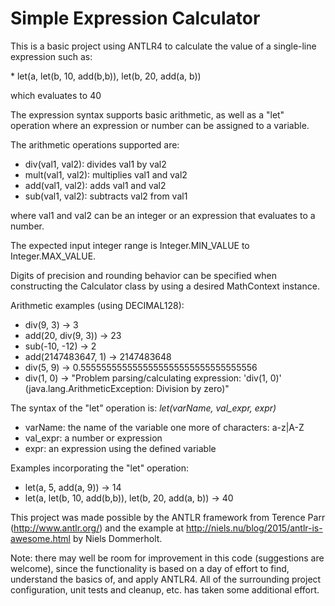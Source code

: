 # Simple Expression Calculator

<p>
This is a basic project using ANTLR4 to calculate the value of a single-line expression such as:
</p>
<p>
 * let(a, let(b, 10, add(b,b)), let(b, 20, add(a, b)) 
</p>
<p>
which evaluates to 40
</p>

The expression syntax supports basic arithmetic, as well as a "let" operation where an expression or number can 
be assigned to a variable.
 
The arithmetic operations supported are:
* div(val1, val2): divides val1 by val2
* mult(val1, val2): multiplies val1 and val2
* add(val1, val2): adds val1 and val2
* sub(val1, val2): subtracts val2 from val1

where val1 and val2 can be an integer or an expression that evaluates to a number.
 
The expected input integer range is Integer.MIN_VALUE to Integer.MAX_VALUE.
 
Digits of precision and rounding behavior can be specified when constructing 
the Calculator class by using a desired MathContext instance.
 
 
Arithmetic examples (using DECIMAL128): 
  * div(9, 3) -&gt; 3
  * add(20, div(9, 3)) -&gt; 23
  * sub(-10, -12) -&gt; 2
  * add(2147483647, 1) -&gt; 2147483648
  * div(5, 9) -&gt; 0.5555555555555555555555555555555556
  * div(1, 0) -&gt; "Problem parsing/calculating expression: 'div(1, 0)' (java.lang.ArithmeticException: Division by zero)"
  
The syntax of the "let" operation is: _let(varName, val_expr, expr)_
  * varName: the name of the variable one more of characters: a-z|A-Z
  * val_expr: a number or expression
  * expr: an expression using the defined variable
 
Examples incorporating the "let" operation:
 * let(a, 5, add(a, 9)) -&gt; 14
 * let(a, let(b, 10, add(b,b)), let(b, 20, add(a, b)) -&gt; 40
 
This project was made possible by the ANTLR framework from Terence Parr (http://www.antlr.org/) and the example at
http://niels.nu/blog/2015/antlr-is-awesome.html by Niels Dommerholt.

Note: there may well be room for improvement in this code (suggestions are welcome), since the functionality 
is based on a day of effort to find, understand the basics of, and apply ANTLR4.
All of the surrounding project configuration, unit tests and cleanup, etc. has taken some additional effort.
